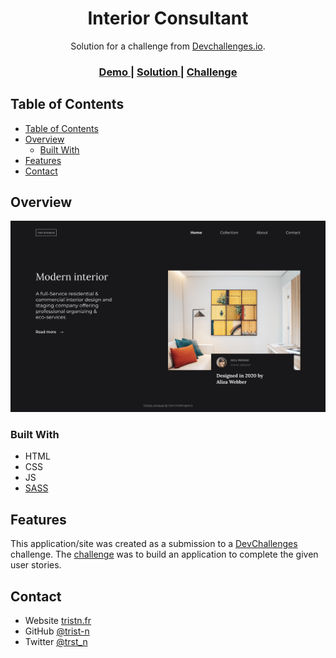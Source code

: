 <!-- Please update value in the {}  -->

<h1 align="center">Interior Consultant</h1>

<div align="center">
   Solution for a challenge from  <a href="http://devchallenges.io" target="_blank">Devchallenges.io</a>.
</div>

<div align="center">
  <h3>
    <a href="https://interior-consultant.trist-n.vercel.app">
      Demo
    </a>
    <span> | </span>
    <a href="https://github.com/trist-n/devChallenges/tree/main/responsive-web-design/interior-consultant">
      Solution
    </a>
    <span> | </span>
    <a href="https://devchallenges.io/challenges/Jymh2b2FyebRTUljkNcb">
      Challenge
    </a>
  </h3>
</div>

<!-- TABLE OF CONTENTS -->

## Table of Contents

- [Table of Contents](#table-of-contents)
- [Overview](#overview)
  - [Built With](#built-with)
- [Features](#features)
- [Contact](#contact)

<!-- OVERVIEW -->

## Overview

![screenshot](https://github.com/trist-n/devChallenges/blob/main/responsive-web-design/interior-consultant/assets/images/screenshot.png)

### Built With

<!-- This section should list any major frameworks that you built your project using. Here are a few examples.-->

- HTML
- CSS
- JS
- [SASS](https://sass-lang.com)

## Features

<!-- List the features of your application or follow the template. Don't share the figma file here :) -->

This application/site was created as a submission to a [DevChallenges](https://devchallenges.io/challenges) challenge. The [challenge](https://devchallenges.io/challenges/Jymh2b2FyebRTUljkNcb) was to build an application to complete the given user stories.

## Contact

- Website [tristn.fr](https://tristn.fr)
- GitHub [@trist-n](https://github.com/trist-n)
- Twitter [@trst_n](https://twitter.com/trst_n)
